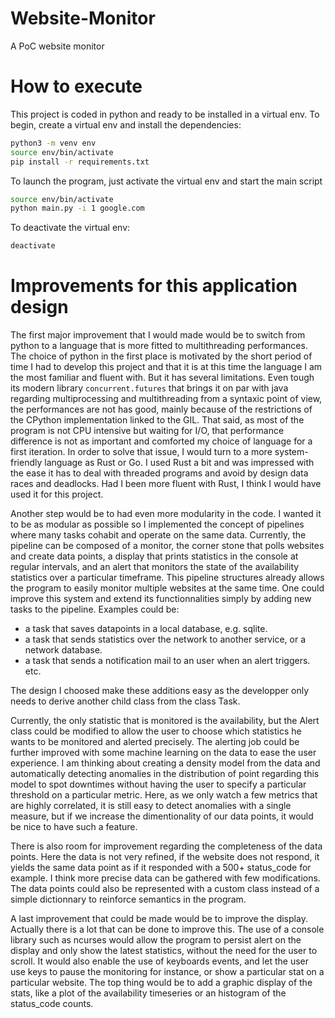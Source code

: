 # Website-Monitor
A PoC website monitor

# How to execute
This project is coded in python and ready to be installed in a virtual env.
To begin, create a virtual env and install the dependencies:
```bash
python3 -m venv env
source env/bin/activate
pip install -r requirements.txt
```

To launch the program, just activate the virtual env and start the main script
```bash
source env/bin/activate
python main.py -i 1 google.com
```

To deactivate the virtual env:
```bash
deactivate
```

# Improvements for this application design

The first major improvement that I would made would be to switch from python to a language that is more fitted to multithreading performances.
The choice of python in the first place is motivated by the short period of time I had to develop this project and that it is at this time the language I am the most familiar and fluent with.
But it has several limitations. Even tough its modern library ```concurrent.futures``` that brings it on par with java regarding multiprocessing and multithreading from a syntaxic point of view, the performances are not has good, mainly because of the restrictions of the CPython implementation linked to the GIL. 
That said, as most of the program is not CPU intensive but waiting for I/O, that performance difference is not as important and comforted my choice of language for a first iteration.
In order to solve that issue, I would turn to a more system-friendly language as Rust or Go. I used Rust a bit and was impressed with the ease it has to deal with threaded programs and avoid by design data races and deadlocks. Had I been more fluent with Rust, I think I would have used it for this project.

Another step would be to had even more modularity in the code. I wanted it to be as modular as possible so I implemented the concept of pipelines where many tasks cohabit and operate on the same data. Currently, the pipeline can be composed of a monitor, the corner stone that polls websites and create data points, a display that prints statistics in the console at regular intervals, and an alert that monitors the state of the availability statistics over a particular timeframe.
This pipeline structures already allows the program to easily monitor multiple websites at the same time.
One could improve this system and extend its functionnalities simply by adding new tasks to the pipeline. Examples could be:
- a task that saves datapoints in a local database, e.g. sqlite.
- a task that sends statistics over the network to another service, or a network database.
- a task that sends a notification mail to an user when an alert triggers.
etc.

The design I choosed make these additions easy as the developper only needs to derive another child class from the class Task.

Currently, the only statistic that is monitored is the availability, but the Alert class could be modified to allow the user to choose which statistics he wants to be monitored and alerted precisely.
The alerting job could be further improved with some machine learning on the data to ease the user experience. I am thinking about creating a density model from the data and automatically detecting anomalies in the distribution of point regarding this model to spot downtimes without having the user to specify a particular threshold on a particular metric. Here, as we only watch a few metrics that are highly correlated, it is still easy to detect anomalies with a single measure, but if we increase the dimentionality of our data points, it would be nice to have such a feature.

There is also room for improvement regarding the completeness of the data points. Here the data is not very refined, if the website does not respond, it yields the same data point as if it responded with a 500+ status_code for example. I think more precise data can be gathered with few modifications. The data points could also be represented with a custom class instead of a simple dictionnary to reinforce semantics in the program.

A last improvement that could be made would be to improve the display. Actually there is a lot that can be done to improve this. The use of a console library such as ncurses would allow the program to persist alert on the display and only show the latest statistics, without the need for the user to scroll. It would also enable the use of keyboards events, and let the user use keys to pause the monitoring for instance, or show a particular stat on a particular website. The top thing would be to add a graphic display of the stats, like a plot of the availability timeseries or an histogram of the status_code counts.


